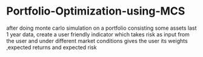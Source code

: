 # Portfolio-Optimization-using-MCS
after doing monte carlo simulation on a portfolio consisting some assets last 1 year data, create a user friendly indicator which takes risk as input from the user and under different market conditions gives the user its weights ,expected returns and expected risk

